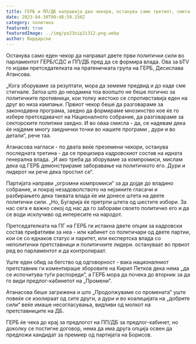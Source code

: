 ```yaml
---
title: ГЕРБ и ПП/ДБ направија два чекори, останува само третиот, смета Атанасова
date: 2023-04-30T00:48:59.156Z
category: политика
featured: true
featuredImage: ../img/po23oip2i312.png.webp
author: Вардарски
---
```


Останува само еден чекор да направат двете први политички сили во парламентот ГЕРБ/СДС и ПП/ДБ пред да се формира влада. Ова за bTV го изјави претседателката на пратеничката група на ГЕРБ, Десислава Атансова.

„Кога зборуваме за резултати, мора да земеме предвид и до каде сме стигнале. Затоа што до неодамна тоа воопшто не беше логично за политичките противници, кои толку жестоко се спротивставија еден на друг во низа кампањи. Првиот чекор беше да разговараме за законодавна програма, заедно да формираме мнозинство кое ќе го избере претседавачот на Националното собрание, да разговараме за секторските политики заедно. И во оваа смисла - да, се надевам дека ќе најдеме многу заеднички точки во нашите програми , дури и во детали“, рече таа.

Атанасова нагласи - по двата веќе преземени чекори, останува последната третина - да се прецизира кадровскиот состав на идната генерална влада. „И ако треба да зборуваме за компромиси, мислам дека од ГЕРБ демонстрираме заборавање на политичкото его. Дури и лидерот ни рече дека простил се“.

Партијата направи „огромни компромиси“ за да дојде до владино собрание, и покрај незадоволството на нејзините гласачи и разбирањето дека таквата влада ќе им донесе штета на двете политички сили. „Но, Бугарија ќе претрпи штета од шестите избори. За нас сега е важно секој од нас да го заборави своето политичко его и да се води исклучиво од интересите на народот.

Претседателката на ПГ на ГЕРБ ги истакна двете опции за кадровски состав прифатливи за неа - или кабинет со политичари од двете партии, кои се со еднаков статус и паритет, или експертска влада со неполитички претставници и политичките лидери. остануваат во првиот ред во парламентот и да контролираат.

Уште еден обид за бегство од одговорност - вака националниот претставник ги коментираше зборовите на Кирил Петков дека нема „да се испочитува туѓи распореди“, а ГЕРБ мора да почека до вторник за да го види предлог-кабинетот на „Промени“.

Атанасова беше загрижена и што „Продолжуваме со промената“ уште повеќе се изолираат од сите други, а дури и во коалицијата на „добрите сили“ веќе имаше несогласувања, видливи од молкот на претставниците на ДБ.

ГЕРБ ќе чека до крај за предлогот на ПП/ДБ за предлог-кабинет, но доколку се постигне договор, нема да има друга опција освен да предложи кандидат за премиер од партијата на Борисов.
